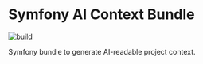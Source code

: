 # Symfony AI Context Bundle

[![build](https://github.com/ai-context-lab/symfony-ai-context-bundle/actions/workflows/ci.yml/badge.svg?branch=main)](https://github.com/ai-context-lab/symfony-ai-context-bundle/actions/workflows/ci.yml)

Symfony bundle to generate AI-readable project context.
